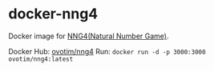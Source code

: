 # docker-nng4
Docker image for [NNG4(Natural Number Game)](https://github.com/leanprover-community/NNG4).

Docker Hub: [ovotim/nng4](https://hub.docker.com/r/ovotim/nng4)
Run: `docker run -d -p 3000:3000 ovotim/nng4:latest`